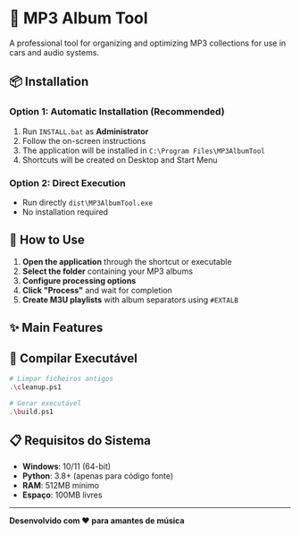 # 🎵 MP3 Album Tool

A professional tool for organizing and optimizing MP3 collections for use in cars and audio systems.

## 📦 Installation

### Option 1: Automatic Installation (Recommended)
1. Run `INSTALL.bat` as **Administrator**
2. Follow the on-screen instructions
3. The application will be installed in `C:\Program Files\MP3AlbumTool`
4. Shortcuts will be created on Desktop and Start Menu

### Option 2: Direct Execution
- Run directly `dist\MP3AlbumTool.exe`
- No installation required

## 🚀 How to Use

1. **Open the application** through the shortcut or executable
2. **Select the folder** containing your MP3 albums
3. **Configure processing options**
4. **Click "Process"** and wait for completion
5. **Create M3U playlists** with album separators using `#EXTALB`

## ✨ Main Features

## 🔧 Compilar Executável

```bash
# Limpar ficheiros antigos
.\cleanup.ps1

# Gerar executável
.\build.ps1
```

## 📋 Requisitos do Sistema

- **Windows**: 10/11 (64-bit)
- **Python**: 3.8+ (apenas para código fonte)
- **RAM**: 512MB mínimo
- **Espaço**: 100MB livres

---

**Desenvolvido com ❤️ para amantes de música**